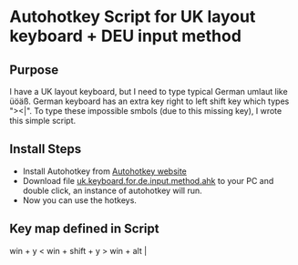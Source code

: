 # Autohotkey Script for UK layout keyboard + DEU input method

Purpose
--------------
I have a UK layout keyboard, but I need to type typical German umlaut like üöäß. German keyboard has an extra key right to left shift key which types "><|".  To type these impossible smbols (due to this missing key), I wrote this simple script.

Install Steps
--------------
* Install Autohotkey from [Autohotkey website](https://autohotkey.com/)
* Download file [uk.keyboard.for.de.input.method.ahk](./uk.keyboard.for.de.input.method.ahk) to your PC and double click, an instance of autohotkey will run. 
* Now you can use the hotkeys. 

Key map defined in Script
--------------
win + y                    <
win + shift + y       >
win + alt                 |
  